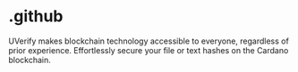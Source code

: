 # .github
UVerify makes blockchain technology accessible to everyone, regardless of prior experience. Effortlessly secure your file or text hashes on the Cardano blockchain.
